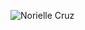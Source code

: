 ![Norielle Cruz](https://cr-ss-service.azurewebsites.net/api/ScreenShot?widget=summary&username=noriellecruz)

